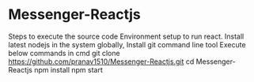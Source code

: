 # Messenger-Reactjs

Steps to execute the source code
Environment setup to run react.
Install latest nodejs in the system globally,
Install git command line tool
Execute below commands in cmd
git clone https://github.com/pranav1510/Messenger-Reactjs.git
cd Messenger-Reactjs
npm install
npm start
